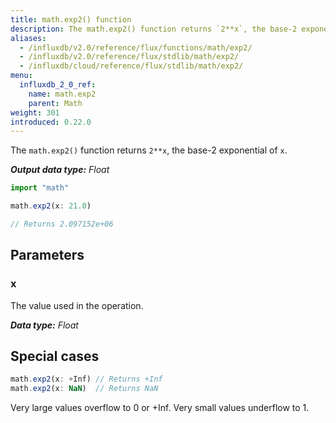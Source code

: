 ```yaml
---
title: math.exp2() function
description: The math.exp2() function returns `2**x`, the base-2 exponential of `x`.
aliases:
  - /influxdb/v2.0/reference/flux/functions/math/exp2/
  - /influxdb/v2.0/reference/flux/stdlib/math/exp2/
  - /influxdb/cloud/reference/flux/stdlib/math/exp2/
menu:
  influxdb_2_0_ref:
    name: math.exp2
    parent: Math
weight: 301
introduced: 0.22.0
---
```


The `math.exp2()` function returns `2**x`, the base-2 exponential of `x`.

_**Output data type:** Float_

```js
import "math"

math.exp2(x: 21.0)

// Returns 2.097152e+06
```

## Parameters

### x
The value used in the operation.

_**Data type:** Float_

## Special cases
```js
math.exp2(x: +Inf) // Returns +Inf
math.exp2(x: NaN)  // Returns NaN
```

Very large values overflow to 0 or +Inf. Very small values underflow to 1.
